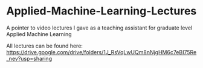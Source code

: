 # Applied-Machine-Learning-Lectures
A pointer to video lectures I gave as a teaching assistant for graduate level Applied Machine Learning

All lectures can be found here: https://drive.google.com/drive/folders/1J_RsVqLwUQm8nNjgHM6c7eBI75Re_nev?usp=sharing
